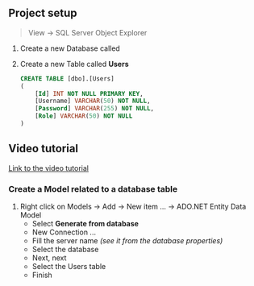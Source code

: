 ## Project setup
> View -> SQL Server Object Explorer
1. Create a new Database called
2. Create a new Table called **Users**

	```sql
	CREATE TABLE [dbo].[Users]
	(
		[Id] INT NOT NULL PRIMARY KEY, 
		[Username] VARCHAR(50) NOT NULL, 
		[Password] VARCHAR(255) NOT NULL, 
		[Role] VARCHAR(50) NOT NULL
	)
	```
	
## Video tutorial
[Link to the video tutorial](https://www.youtube.com/watch?v=EyrKUSwi4uI)

### Create a Model related to a database table

1. Right click on Models -> Add -> New item ... -> ADO.NET Entity Data Model
	- Select **Generate from database**
	- New Connection ...
	- Fill the server name *(see it from the database properties)*
	- Select the database
	- Next, next
	- Select the Users table
	- Finish